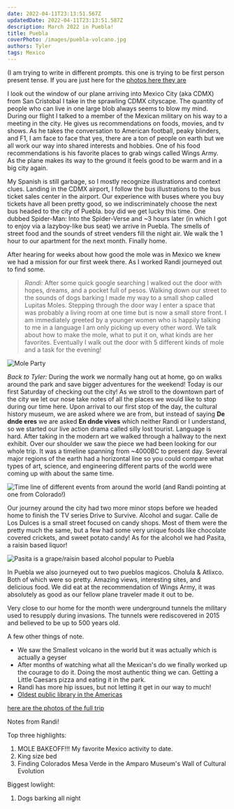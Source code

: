 ```yaml
---
date: 2022-04-11T23:13:51.567Z 
updatedDate: 2022-04-11T23:13:51.587Z
description: March 2022 in Puebla!
title: Puebla
coverPhoto: /images/puebla-volcano.jpg
authors: Tyler
tags: Mexico
---
```

(I am trying to write in different prompts. this one is trying to be first person present tense. If you are just here for the  [photos here they are](https://photos.app.goo.gl/xU6hqz9wffbpkpiT6)

I look out the window of our plane arriving into Mexico City (aka CDMX) from San Cristobal I take in the sprawling CDMX cityscape. The quantity of people who can live in one large blob always seems to blow my mind. During our flight I talked to a member of the Mexican military on his way to a meeting in the city. He gives us recommendations on foods, movies, and tv shows. As he takes the conversation to American football, peaky blinders, and F1, I am face to face that yes, there are a ton of people on earth but we all work our way into shared interests and hobbies. One of his food recommendations is his favorite places to grab wings called Wings Army. As the plane makes its way to the ground it feels good to be warm and in a big city again.

My Spanish is still garbage, so I mostly recognize illustrations and context clues. Landing in the CDMX airport, I follow the bus illustrations to the bus ticket sales center in the airport. Our experience with buses where you buy tickets have all been pretty good, so we indiscriminately choose the next bus headed to the city of Puebla. boy did we get lucky this time. One dubbed Spider-Man: Into the Spider-Verse and ~3 hours later (in which I got to enjoy via a lazyboy-like bus seat) we arrive in Puebla. The smells of street food and the sounds of street venders fill the night air. We walk the 1 hour to our apartment for the next month. Finally home.

After hearing for weeks about how good the mole was in Mexico we knew we had a mission for our first week there. As I worked Randi journeyed out to find some.

> *Randi:* After some quick google searching I walked out the door with hopes, dreams, and a pocket full of pesos. Walking down our street to the sounds of dogs barking I made my way to a small shop called Lupitas Moles. Stepping through the door way I enter a space that was probably a living room at one time but is now a small store front. I am immediately greeted by a younger women who is happily talking to me in a language I am only picking up every other word. We talk about how to make the mole, what to put it on, what kinds are her favorites. Eventually I walk out the door with 5 different kinds of mole and a task for the evening!

![Mole Party](/images/puebla-mole.jpg "Mole Party!")

*Back to Tyler:* During the work we normally hang out at home, go on walks around the park and save bigger adventures for the weekend! Today is our first Saturday of checking out the city! As we stroll to the downtown part of the city we let our nose take notes of all the places we would like to stop during our time here. Upon arrival to our first stop of the day, the cultural history museum, we are asked where we are from, but instead of saying **De dnde eres** we are asked **En dnde vives** which neither Randi or I understand, so we started our live action drama called silly lost tourist. Language is hard. After taking in the modern art we walked through a hallway to the next exhibit. Over our shoulder we saw the piece we had been looking for our whole trip. It was a timeline spanning from ~4000BC to present day. Several major regions of the earth had a horizontal line so you could compare what types of art, science, and engineering different parts of the world were coming up with about the same time.

![Time line of different events from around the world (and Randi pointing at one from Colorado!)](/images/puebla-timeline.jpg "Time line of different events from around the world (and Randi pointing at one from Colorado!)")

Our journey around the city had two more minor stops before we headed home to finish the TV series Drive to Survive. Alcohol and sugar. Calle de Los Dulces is a small street focused on candy shops. Most of them were the pretty much the same, but a few had some very unique foods like chocolate covered crickets, and sweet potato candy! As for the alcohol we had Pasita, a raisin based liquor!

![Pasita is a grape/raisin based alcohol popular to Puebla](/images/puebla-pasita.jpg "Pasita is a grape/raisin based alcohol popular to Puebla")

In Puebla we also journeyed out to two pueblos magicos. Cholula & Atlixco. Both of which were so pretty. Amazing views, interesting sites, and delicious food. We did eat at the recommendation of Wings Army, it was absolutely as good as our fellow plane traveler made it out to be.

Very close to our home for the month were underground tunnels the military used to resupply during invasions. The tunnels were rediscovered in 2015 and believed to be up to 500 years old.

A few other things of note.

* We saw the Smallest volcano in the world but it was actually which is actually a geyser
* After months of watching what all the Mexican's do we finally worked up the courage to do it. Doing the most authentic thing we can. Getting a Little Caesars pizza and eating it in the park.
* Randi has more hip issues, but not letting it get in our way to much!
*  [Oldest public library in the Americas](https://en.wikipedia.org/wiki/Biblioteca_Palafoxiana)

 [here are the photos of the full trip](https://photos.app.goo.gl/xU6hqz9wffbpkpiT6)
 
Notes from Randi!

Top three highlights:

1. MOLE BAKEOFF!!! My favorite Mexico activity to date.
2. King size bed
3. Finding Colorados Mesa Verde in the Amparo Museum's Wall of Cultural Evolution

Biggest lowlight:

1. Dogs barking all night